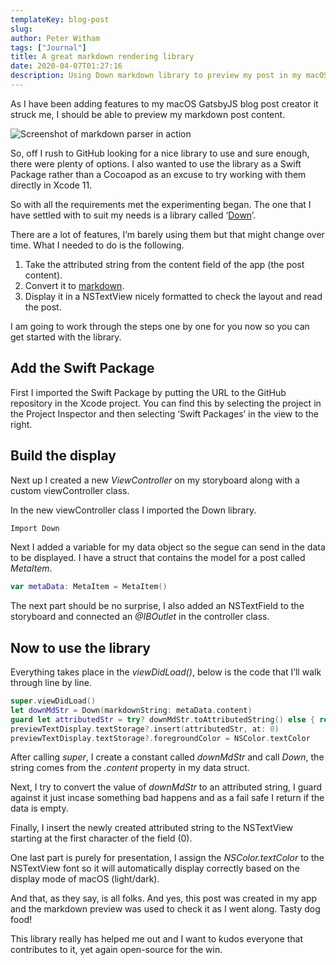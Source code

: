 ```yaml
---
templateKey: blog-post
slug:
author: Peter Witham
tags: ["Journal"]
title: A great markdown rendering library
date: 2020-04-07T01:27:16
description: Using Down markdown library to preview my post in my macOS app.
---
```


As I have been adding features to my macOS GatsbyJS blog post creator it struck me, I should be able to preview my markdown post content.

![Screenshot of markdown parser in action](/images/2020-04-07/markdown-parser-anim.gif)

So, off I rush to GitHub looking for a nice library to use and sure enough, there were plenty of options. I also wanted to use the library as a Swift Package rather than a Cocoapod as an excuse to try working with them directly in Xcode 11.

So with all the requirements met the experimenting began. The one that I have settled with to suit my needs is a library called ‘[Down](https://github.com/iwasrobbed/Down)’.

There are a lot of features, I’m barely using them but that might change over time. What I needed to do is the following.

1. Take the attributed string from the content field of the app (the post content).
2. Convert it to [markdown](https://daringfireball.net/projects/markdown/).
3. Display it in a NSTextView nicely formatted to check the layout and read the post.

I am going to work through the steps one by one for you now so you can get started with the library.

## Add the Swift Package

First I imported the Swift Package by putting the URL to the GitHub repository in the Xcode project. You can find this by selecting the project in the Project Inspector and then selecting ‘Swift Packages’ in the view to the right.

## Build the display

Next up I created a new _ViewController_ on my storyboard along with a custom viewController class.

In the new viewController class I imported the Down library.

```Swift
Import Down
```

Next I added a variable for my data object so the segue can send in the data to be displayed. I have a struct that contains the model for a post called _MetaItem_.

```Swift
var metaData: MetaItem = MetaItem()
```

The next part should be no surprise, I also added an NSTextField to the storyboard and connected an _@IBOutlet_ in the controller class.

## Now to use the library

Everything takes place in the _viewDidLoad()_, below is the code that I’ll walk through line by line.

```Swift
super.viewDidLoad()
let downMdStr = Down(markdownString: metaData.content)
guard let attributedStr = try? downMdStr.toAttributedString() else { return }
previewTextDisplay.textStorage?.insert(attributedStr, at: 0)
previewTextDisplay.textStorage?.foregroundColor = NSColor.textColor
```

After calling _super_, I create a constant called _downMdStr_ and call _Down_, the string comes from the _.content_ property in my data struct.

Next, I try to convert the value of _downMdStr_ to an attributed string, I guard against it just incase something bad happens and as a fail safe I return if the data is empty.

Finally, I insert the newly created attributed string to the NSTextView starting at the first character of the field (0).

One last part is purely for presentation, I assign the _NSColor.textColor_ to the NSTextView font so it will automatically display correctly based on the display mode of macOS (light/dark).

And that, as they say, is all folks. And yes, this post was created in my app and the markdown preview was used to check it as I went along. Tasty dog food!

This library really has helped me out and I want to kudos everyone that contributes to it, yet again open-source for the win.
